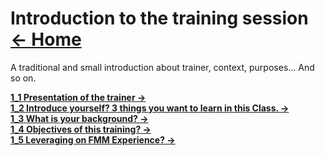 <a id="top"></a>
# Introduction to the training session <a href="../README.md">&#8592; Home</a>

A traditional and small introduction about trainer, context, purposes... And so on.

**<a href="1_1_presentation_of_the_trainer.md">1_1 Presentation of the trainer &#8594;</a>**<br>
**<a href="1_2_three_things_and_ice_breaking.md">1_2 Introduce yourself? 3 things you want to learn in this Class. &#8594;</a>**<br>
**<a href="1_3_what_is_your_background.md">1_3 What is your background?  &#8594;</a>**<br>
**<a href="1_4_objectives_of_this_training.md">1_4 Objectives of this training? &#8594;</a>**<br>
**<a href="1_5_leveraging_on_fmm_experience.md">1_5 Leveraging on FMM Experience? &#8594;</a>**<br>




